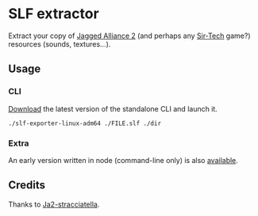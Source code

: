 # SLF extractor

Extract your copy of [Jagged Alliance 2](https://it.wikipedia.org/wiki/Jagged_Alliance_2) (and perhaps any [Sir-Tech](https://en.wikipedia.org/wiki/Sir-Tech) game?) resources (sounds, textures...).

## Usage

### CLI

[Download](https://github.com/memob0x/slf-extractor/releases) the latest version of the standalone CLI and launch it.

```console
./slf-exporter-linux-adm64 ./FILE.slf ./dir
```

### Extra

An early version written in node (command-line only) is also [available](https://github.com/memob0x/slf-extractor/releases/tag/v0.1.0).

## Credits

Thanks to [Ja2-stracciatella](https://github.com/ja2-stracciatella).
